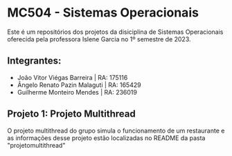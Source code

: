 # MC504 - Sistemas Operacionais

Este é um repositórios dos projetos da disiciplina de Sistemas Operacionais oferecida pela professora Islene Garcia no 1º semestre de 2023.

## Integrantes:

- João Vitor Viégas Barreira | RA: 175116
- Ângelo Renato Pazin Malaguti | RA: 165429
- Guilherme Monteiro Mendes | RA: 236019

## Projeto 1: Projeto Multithread

O projeto multithread do grupo simula o funcionamento de um restaurante e as informações desse projeto estão localizadas no README da pasta "projetomultithread"
